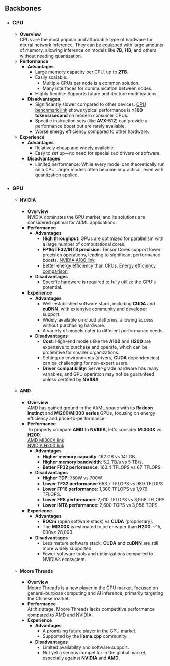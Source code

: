 ## Backbones

- ### CPU
    - **Overview**  
        CPUs are the most popular and affordable type of hardware for neural network inference. They can be equipped with large amounts of memory, allowing inference on models like **7B**, **11B**, and others without needing quantization.
    - **Performance**
        - **Advantages**
            - Large memory capacity per CPU, up to **2TB**.
            - Easily scalable:
                - Multiple CPUs per node is a common solution.
                - Many interfaces for communication between nodes.
            - Highly flexible: Supports future architecture modifications.
        - **Disadvantages**
            - Significantly slower compared to other devices. [CPU benchmark link](https://github.com/Mozilla-Ocho/llamafile/discussions/450) shows typical performance is **≤100 tokens/second** on modern consumer CPUs.
            - Specific instruction sets (like **AVX-512**) can provide a performance boost but are rarely available.
            - Worse energy efficiency compared to other hardware.
    - **Experience**
        - **Advantages**
            - Relatively cheap and widely available.
            - Easy to set up—no need for specialized drivers or software.
        - **Disadvantages**
            - Limited performance: While every model can theoretically run on a CPU, larger models often become impractical, even with quantization applied.
- ### GPU
    - #### NVIDIA
        - **Overview**  
            NVIDIA dominates the GPU market, and its solutions are considered optimal for AI/ML applications.
        - **Performance**
            - **Advantages**
                - **High throughput**: GPUs are optimized for parallelism with a large number of computational cores.
                - **FP16/TF32/INT8 precision**: Tensor Cores support lower precision operations, leading to significant performance boosts. [NVIDIA A100 link](https://www.nvidia.com/en-us/data-center/a100/)
                - Better energy efficiency than CPUs. [Energy efficiency comparison](https://developer.nvidia.com/blog/inference-next-step-gpu-accelerated-deep-learning/)
            - **Disadvantages**
                - Specific hardware is required to fully utilize the GPU's potential.
        - **Experience**
            - **Advantages**
                - Well-established software stack, including **CUDA** and **cuDNN**, with extensive community and developer support.
                - Widely available on cloud platforms, allowing access without purchasing hardware.
                - A variety of models cater to different performance needs.
            - **Disadvantages**
                - **Cost**: High-end models like the **A100** and **H200** are expensive to purchase and operate, which can be prohibitive for smaller organizations.
                - Setting up environments (drivers, **CUDA** dependencies) can be challenging for non-expert users.
                - **Driver compatibility**: Server-grade hardware has many variables, and GPU operation may not be guaranteed unless certified by **NVIDIA**.
    - #### AMD
		- **Overview**  
				AMD has gained ground in the AI/ML space with its **Radeon Instinct** and **MI200/MI300 series** GPUs, focusing on energy efficiency and price-to-performance.
		- **Performance**  
				To properly compare **AMD** to **NVIDIA**, let's consider **MI300X** vs **H200**.  
				[AMD MI300X link](https://www.amd.com/en/products/accelerators/instinct/mi300/mi300x.html)  
				[NVIDIA H200 link](https://www.nvidia.com/en-us/data-center/h200/)
			- **Advantages**  
				-  **Higher memory capacity**: 192 GB vs 141 GB.
				- **Higher memory bandwidth**: 5.2 TB/s vs 5 TB/s.
				- **Better FP32 performance**: 163.4 TFLOPS vs 67 TFLOPS.
			- **Disadvantages**  
				- **Higher TDP**: 750W vs 700W.
                - **Lower TF32 performance** 653.7 TFLOPS vs 989 TFLOPS
				- **Lower FP16 performance**: 1,300 TFLOPS vs 1,979 TFLOPS.
				- **Lower FP8 performance**: 2,610 TFLOPS vs 3,958 TFLOPS
				- **Lower INT8 performance**: 2,600 TOPS vs 3,958 TOPS.
		- **Experience**
			- **Advantages**  
				- **ROCm** (open software stack) vs **CUDA** (proprietary).
				- The **MI300X** is estimated to be cheaper than **H200**: ~$15,000 vs ~$28,000.
			- **Disadvantages**  
				- Less mature software stack; **CUDA** and **cuDNN** are still more widely supported.
				- Fewer software tools and optimizations compared to NVIDIA’s ecosystem.
	- #### Moore Threads
		- **Overview**  
			Moore Threads is a new player in the GPU market, focused on general-purpose computing and AI inference, primarily targeting the Chinese market.
		- **Performance**  
			At this stage, Moore Threads lacks competitive performance compared to AMD and NVIDIA.
		- **Experience**
			- **Advantages**  
				- A promising future player in the GPU market.
				- Supported by the **llama.cpp** community.
			- **Disadvantages**  
				- Limited availability and software support.
				- Not yet a serious competitor in the global market, especially against **NVIDIA** and **AMD**.

